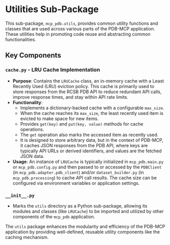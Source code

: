 # Utilities Sub-Package

This sub-package, `mcp_pdb.utils`, provides common utility functions and classes that are used across various parts of the PDB-MCP application. These utilities help in promoting code reuse and abstracting common functionalities.

## Key Components

### `cache.py` - LRU Cache Implementation

- **Purpose**: Contains the `LRUCache` class, an in-memory cache with a Least Recently Used (LRU) eviction policy. This cache is primarily used to store responses from the RCSB PDB API to reduce redundant API calls, improve response times, and stay within API rate limits.
- **Functionality**:
  - Implements a dictionary-backed cache with a configurable `max_size`.
  - When the cache reaches its `max_size`, the least recently used item is evicted to make space for new items.
  - Provides `get(key)` and `put(key, value)` methods for cache operations.
  - The `get` operation also marks the accessed item as recently used.
  - It is designed to store arbitrary data, but in the context of PDB-MCP, it caches JSON responses from the PDB API, where keys are typically API URLs or derived identifiers, and values are the fetched JSON data.
- **Usage**: An instance of `LRUCache` is typically initialized in `mcp_pdb.main.py` or `mcp_pdb.config.py` and then passed to or accessed by the `PDBClient` (in `mcp_pdb.adapter.pdb_client`) and/or `dataset_builder.py` (in `mcp_pdb.processing`) to cache API call results. The cache size can be configured via environment variables or application settings.

### `__init__.py`

- Marks the `utils` directory as a Python sub-package, allowing its modules and classes (like `LRUCache`) to be imported and utilized by other components of the `mcp_pdb` application.

The `utils` package enhances the modularity and efficiency of the PDB-MCP application by providing well-defined, reusable utility components like the caching mechanism.
